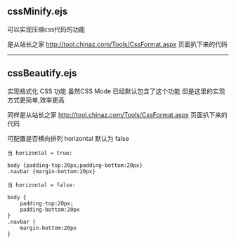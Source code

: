 ## cssMinify.ejs

可以实现压缩css代码的功能

是从站长之家 http://tool.chinaz.com/Tools/CssFormat.aspx 页面扒下来的代码

* * *

## cssBeautify.ejs

实现格式化 CSS 功能 
虽然CSS Mode 已经默认包含了这个功能  但是这里的实现方式更简单,效率更高

同样是从站长之家 http://tool.chinaz.com/Tools/CssFormat.aspx 页面扒下来的代码

可配置是否横向排列 horizontal 默认为 false

	当 horizontal = true:
	
	body {padding-top:20px;padding-bottom:20px}
	.navbar {margin-bottom:20px}

	当 horizontal = false:
	
	body {
	    padding-top:20px;
	    padding-bottom:20px
	}
	.navbar {
	    margin-bottom:20px
	}